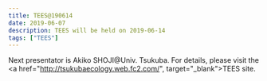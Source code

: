 ```yaml
---
title: TEES@190614
date: 2019-06-07
description: TEES will be held on 2019-06-14
tags: ["TEES"]
---
```


Next presentator is Akiko SHOJI@Univ. Tsukuba.
For details, please visit the <a href="http://tsukubaecology.web.fc2.com/", target="_blank">TEES site</a>.
